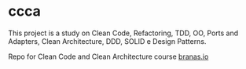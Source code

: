 # ccca

This project is a study on Clean Code, Refactoring, TDD, OO, Ports and Adapters, Clean Architecture, DDD, SOLID e Design Patterns.

Repo for Clean Code and Clean Architecture course [branas.io](https://app.branas.io/public/products)
